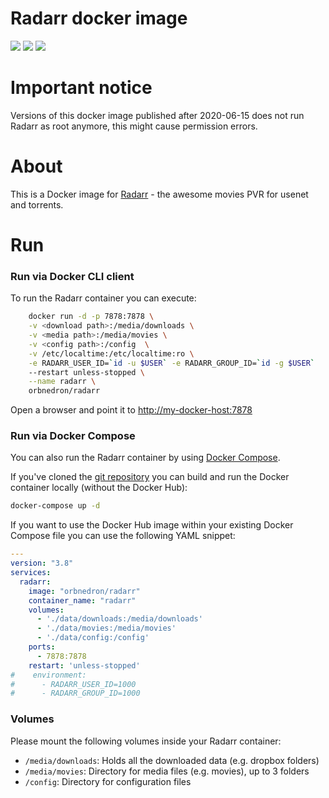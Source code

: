 # Radarr docker image

<img src="https://badgen.net/docker/pulls/orbnedron/radarr"> <a href="https://hub.docker.com/repository/docker/orbnedron/radarr"><img src="https://badgen.net/badge/icon/docker?icon=docker&label"/></a> <a href="https://travis-ci.org/github/orbnedron/radarr-docker"><img src="https://badgen.net/travis/orbnedron/radarr-docker?icon=travis&label=build"/></a>

# Important notice

Versions of this docker image published after 2020-06-15 does not run Radarr as root anymore, this might cause permission errors.

# About

This is a Docker image for [Radarr](https://radarr.video/) - the awesome movies PVR for usenet and torrents.

# Run

### Run via Docker CLI client

To run the Radarr container you can execute:

```bash
    docker run -d -p 7878:7878 \
    -v <download path>:/media/downloads \
    -v <media path>:/media/movies \
    -v <config path>:/config  \
    -v /etc/localtime:/etc/localtime:ro \
    -e RADARR_USER_ID=`id -u $USER` -e RADARR_GROUP_ID=`id -g $USER`
    --restart unless-stopped \
    --name radarr \
    orbnedron/radarr
```

Open a browser and point it to [http://my-docker-host:7878](http://my-docker-host:7878)

### Run via Docker Compose

You can also run the Radarr container by using [Docker Compose](https://www.docker.com/docker-compose).

If you've cloned the [git repository](https://github.com/orbnedron/radarr-docker) you can build and run the Docker container locally (without the Docker Hub):

```bash
docker-compose up -d
```

If you want to use the Docker Hub image within your existing Docker Compose file you can use the following YAML snippet:

```yaml
---
version: "3.8"
services:
  radarr:
    image: "orbnedron/radarr"
    container_name: "radarr"
    volumes:
      - './data/downloads:/media/downloads'
      - './data/movies:/media/movies'
      - './data/config:/config'
    ports:
      - 7878:7878
    restart: 'unless-stopped'
#    environment:
#      - RADARR_USER_ID=1000
#      - RADARR_GROUP_ID=1000
```

### Volumes

Please mount the following volumes inside your Radarr container:

* `/media/downloads`: Holds all the downloaded data (e.g. dropbox folders)
* `/media/movies`: Directory for media files (e.g. movies), up to 3 folders
* `/config`: Directory for configuration files

